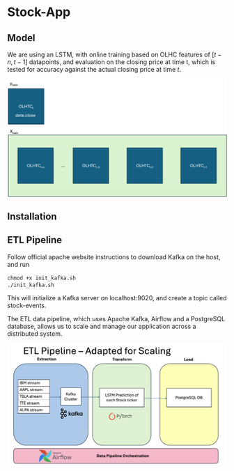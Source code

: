 # Stock-App #

## Model ##

We are using an LSTM, with online training based on OLHC features of $[t-n, t-1]$ datapoints, and evaluation on the closing price at time t, which is tested for accuracy against the actual closing price at time $t$.

![Online LSTM Training](Online-training.png)

## Installation ##

## ETL Pipeline ##

Follow official apache website instructions to download Kafka on the host, and run

```
chmod +x init_kafka.sh
./init_kafka.sh
```

This will initialize a Kafka server on localhost:9020, and create a topic called stock-events. 

The ETL data pipeline, which uses Apache Kafka, Airflow and a PostgreSQL database, allows us to scale and manage our application across a distributed system.

![ETL Pipeline](ETL%20pipeline.png)
